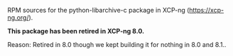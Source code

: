 RPM sources for the python-libarchive-c package in XCP-ng (https://xcp-ng.org/).

**This package has been retired in XCP-ng 8.0.**

Reason: Retired in 8.0 though we kept building it for nothing in 8.0 and 8.1..

